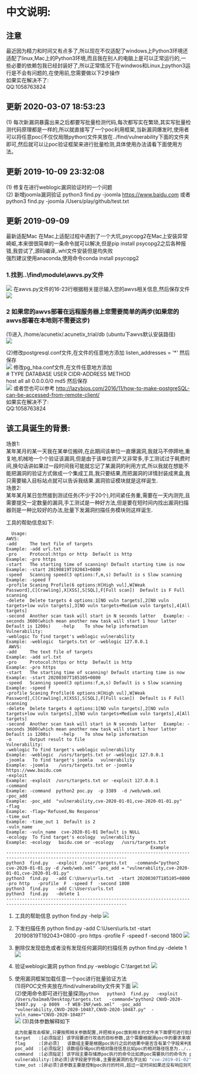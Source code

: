 中文说明:
========
## 注意
   最近因为精力和时间又有点多了,所以现在不仅适配了windows上Python3环境还适配了linux,Mac上的Python3环境,而且我在别人的电脑上是可以正常运行的,一些必要的依赖包我已经封装好了,所以正常情况下在windwos和Linux上python3运行是不会有问题的,在使用前,您需要做以下2步操作  
   如果实在解决不了:  
   QQ:1058763824
## 更新 2020-03-07 18:53:23  
   (1) 每次新漏洞暴露出来之后都要写批量检测代码,每次都写实在繁琐,其实写批量检测代码原理都是一样的,所以就直接写了一个poc利用框架,当新漏洞爆发时,使用者可以将任意poc(不仅仅局限python)文件夹放在../find/vulnerability下面的文件夹即可,然后就可以让poc验证框架来进行批量检测,具体使用办法请看下面使用方法。
## 更新 2019-10-09 23:32:08  
   (1) 修复在进行weblogic漏洞验证时的一个问题  
   (2) 新增joomla漏洞验证 python3 find.py  -joomla  https://www.baidu.com  或者 python3 find.py  -joomla  /Users/play/github/test.txt
## 更新 2019-09-09
   最新适配Mac
   在Mac上适配过程中遇到了一个大坑,psycopg2在Mac上安装异常崎岖,本来很很简单的一条命令就可以解决,但是pip install psycopg2之后各种报错,我尝试了,源码编译,.whl文件安装但是均失败  
   强烈建议使用anaconda,使用命令conda install psycopg2
### 1.找到..\find\module\awvs.py文件  
![](https://raw.githubusercontent.com/ba1ma0/images/master/find/5.png)
      在awvs.py文件的16-23行根据相关提示输入您的awvs相关信息,然后保存文件  
![](https://raw.githubusercontent.com/ba1ma0/images/master/find/3.png)

### 2 如果您的awvs部署在远程服务器上您需要简单的两步(如果您的awvs部署在本地则不需要这步)
   (1)进入 /home/acunetix/.acunetix_trial/db  (ubuntu下awvs默认安装路径)  
![](https://raw.githubusercontent.com/ba1ma0/images/master/find/4.png)
   
   (2)修改postgresql.conf文件,在文件的任意地方添加 listen_addresses = '*' 然后保存   
![](https://raw.githubusercontent.com/ba1ma0/images/master/find/6.png)
   修改pg_hba.conf文件,在文件任意地方添加      
  \# TYPE  DATABASE  USER  CIDR-ADDRESS  METHOD  
   host  all  all 0.0.0.0/0 md5 然后保存  
![](https://raw.githubusercontent.com/ba1ma0/images/master/find/7.png)
   或者您也可以参考 http://lazybios.com/2016/11/how-to-make-postgreSQL-can-be-accessed-from-remote-client/  
   如果实在解决不了:  
   QQ:1058763824
## 该工具诞生的背景:
   场景1:  
   某年某月的某一天我在某单位搬砖,在此期间该单位一直爆漏洞,我就马不停蹄地,重复地,机械地一个个验证该漏洞,但是由于该单位资产又非常多,手工测试过于耗费时间,换句话讲如果过一段时间我可能就忘记了某漏洞的利用方式,所以我就在想能不能把漏洞的验证方式做成一个集成工具,我只要结果,而把漏洞的详情封装成黑盒,我只需要输入目标站点就可以告诉我结果.漏洞验证模块就是这样诞生.  
   场景2:  
   某年某月某日忽然接到测试任务(不少于20个),时间紧任务重,需要在一天内测完,且需要提交一定数量的漏洞,手工测试是一种好方法,但是要在短时间内找出漏洞扫描器则是一种比较好的办法,批量下发漏洞扫描任务模块则这样诞生.  

工具的帮助信息如下:  

      Usage:
    AWVS:
    -add     The text file of targets                                       Example: -add url.txt
    -pro     Protocol:https or http  Default is http                        Example: -pro https
    -start   The starting time of scanning! Default starting time is now    Example: -start 20190819T192043+0800
    -speed   Scanning speed(3 options:f,m,s) Default is s Slow scanning     Example: -speed f
    -profile Scaning Profile(6 options:H[High vul],W[Weak Password],C[Crawling],X[XSS],S[SQL],F[Full scan])  Default is F Full scanning
    -delete  Delete targets 4 options:1[NO vuln targets],2[NO vuln targets+low vuln targets],3[NO vuln targets+Medium vuln targets],4[All targets]
    -second  Another scan task will start in N seconds latter   Example: -seconds 3600(which mean another new task will start 1 hour latter Default is 1200s)    -help    To show help information
    Vulnerability:
    -weblogic To find target's weblogic vulnerability                       Example: -weblogic  targets.txt or -weblogic 127.0.0.1
     AWVS:
    -add     The text file of targets                                       Example: -add url.txt
    -pro     Protocol:https or http  Default is http                        Example: -pro https
    -start   The starting time of scanning! Default starting time is now    Example: -start 20200307T185105+0800
    -speed   Scanning speed(3 options:f,m,s) Default is s Slow scanning     Example: -speed f
    -profile Scaning Profile(6 options:H[High vul],W[Weak Password],C[Crawling],X[XSS],S[SQL],F[Full scan])  Default is F Full scanning
    -delete  Delete targets 4 options:1[NO vuln targets],2[NO vuln targets+low vuln targets],3[NO vuln targets+Medium vuln targets],4[All targets]
    -second  Another scan task will start in N seconds latter   Example: -seconds 3600(which mean another new task will start 1 hour latter Default is 1200s)    -help    To show help information
    -o       Output result to file
    Vulnerability:
    -weblogic To find target's weblogic vulnerability                       Example: -weblogic  /usrs/targets.txt or -weblogic 127.0.0.1
    -joomla   To find target's joomla   vulnerability                       Example: -joomla    /usrs/targets.txt or -joomla  https://www.baidu.com
    -exploit                                                                Example: -exploit  /usrs/targets.txt or -exploit 127.0.0.1
    -command                                                                Example: -command  python2 poc.py  -p 3389  -d /web/web.xml
    -poc_add                                                                Example: -poc_add  "vulnerability,cve-2020-01-01,cve-2020-01-01.py"
    -flag                                                                   Example: -flag='Refused,No Response'
    -time_out                                                               Example: -time_out 1  Default is 2
    -vuln_name                                                              Example: -vuln_name  cve-2020-01-01 Default is NULL
    -ecology  To find target's ecology  vulnerability                       Example: -ecology   baidu.com or -ecology   /usrs/targets.txt
                                                           Example
    --------------------------------------------------------------------------------------------------------------------
    python3  find.py   -exploit  /user/targets.txt   -command="python2  cve-2020-01-01.py -d /web/web.xml" -poc_add = "vulnerability,cve-2020-01-01,cve-2020-01-01.py"
    python3  find.py   -add C:\Users\urls.txt  -start 20200307T185105+0800  -pro http   -profile  F  -speed f  -second 1800
    python3  find.py   -add C:\Users\urls.txt
    python3  find.py   -delete 1
    --------------------------------------------------------------------------------------------------------------------


 1. 工具的帮助信息 python find.py -help
    ![](https://raw.githubusercontent.com/ba1ma0/images/master/find/0.png)

    
 2. 下发扫描任务  python  find.py   -add C:\Users\urls.txt  -start 20190819T192043+0800  -pro https   -profile  F  -speed f  -second 1800
	![](https://raw.githubusercontent.com/ba1ma0/images/master/find/1.png)
	
 3. 删除仅发现低危或者没有发现任何漏洞的扫描任务  python find.py  -delete 1
    ![](https://raw.githubusercontent.com/ba1ma0/images/master/find/2.png) 

 4. 验证weblogic漏洞  python find.py -weblogic  C:\target.txt
    ![](https://raw.githubusercontent.com/ba1ma0/images/master/find/4.jpg) 
 5. 使用漏洞框架加载任意一个poc进行批量验证方法  
    (1)将POC文件夹放在/find/vulnerability文件夹下面
    ![](https://raw.githubusercontent.com/ba1ma0/images/master/find/8.png)  
    (2)使用命令即可进行批量探测```python  
      python3  find.py   -exploit /Users/ba1ma0/Desktop/targets.txt   -command="python2 CNVD-2020-10487.py  -p 8009  -f WEB-INF/web.xml"  -poc_add "vulnerability,CNVD-2020-10487,CNVD-2020-10487.py"  -vuln_name="CNVD-2020-10487" ```  
    ![](https://raw.githubusercontent.com/ba1ma0/images/master/find/9.png)
    (3)具体参数解释如下  
      ```python  
      此为批量攻击框架,只要按照相关参数配置,并把相关poc放到相关的文件夹下面便可进行批量探测
      target   :[必须指定] 该字段要进行攻击的目标参数,这个需要根据源poc中的要求来填写。比如原poc中要求输入的参数是为127.0.0.1那么您就不能填写https://127.0.0.1 
      flag     :[非必须]   该数组主要是根据poc执行之后的结果中是否含有某个字段来判断原POC执行是否成功以判断待测试站点是否存在漏洞
      poc_add  :[必须指定] 该数组存储poc的相对路径信息比如poc的相对路径信息为../../find/vulnerability/cve-2020-0708,则poc_add存储的信息为["vulnerability","cve-2020-0708","cve-2020-0708"]信息
      command  :[必须指定] 该字段主要存储原poc执行的命令比如原poc需要执行的命令为 python2 cve-2020-0708.py  -p 8009  -f WEB-INF/web.xml,待测试的目标不需要填写,因为工具会根据exploit参数传入的参数自动加上去
      vulnerability:[非必须]该字段是字符串,主要是漏洞的名字比如 "cve-2019-01-02"
      time_out :[非必须]该参数主要是控制poc执行的时间,超过一定时间如果还没有响应则可以认为测试站点不存在漏洞,默认时间是3s```

